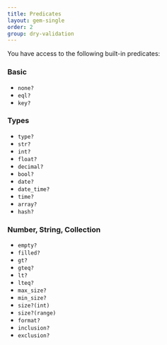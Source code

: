 ```yaml
---
title: Predicates
layout: gem-single
order: 2
group: dry-validation
---
```


You have access to the following built-in predicates:

### Basic

* `none?`
* `eql?`
* `key?`

### Types

* `type?`
* `str?`
* `int?`
* `float?`
* `decimal?`
* `bool?`
* `date?`
* `date_time?`
* `time?`
* `array?`
* `hash?`

### Number, String, Collection

* `empty?`
* `filled?`
* `gt?`
* `gteq?`
* `lt?`
* `lteq?`
* `max_size?`
* `min_size?`
* `size?(int)`
* `size?(range)`
* `format?`
* `inclusion?`
* `exclusion?`
